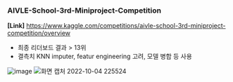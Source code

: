 ### AIVLE-School-3rd-Miniproject-Competition
**[Link]** https://www.kaggle.com/competitions/aivle-school-3rd-miniproject-competition/overview
- 최종 리더보드 결과 > 13위
- 결측치 KNN imputer, featur engineering 고려, 모델 병합 등 사용

![image](https://user-images.githubusercontent.com/44838514/193838634-b9c177ff-dbd8-45d7-b931-3e83f7430480.png)
![화면 캡처 2022-10-04 225524](https://user-images.githubusercontent.com/44838514/193838677-27de8aa6-effb-4f11-9784-b432aab62017.png)

